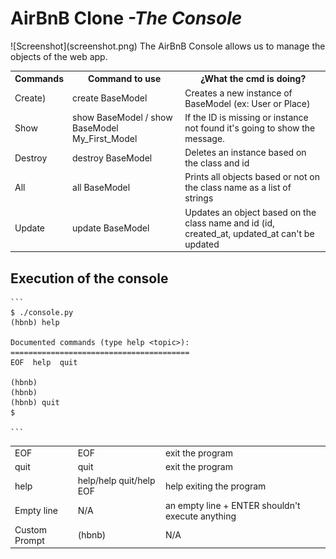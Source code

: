<h1>AirBnB Clone <em>-The Console</em></h1>
![Screenshot](screenshot.png)
The AirBnB Console allows us to manage the objects of the web app.
<html>
<body>

<table>
<tr>
<th>Commands</th>
<th>Command to use</th>
<th>¿What the cmd is doing?</th>
</tr>
<tr>
<td>Create)</td>
<td>create BaseModel</td>
<td>Creates a new instance of BaseModel (ex: User or Place)</td>
</tr>
<tr>
<td>Show</td>
<td>show BaseModel / show BaseModel My_First_Model</td>
<td>If the ID is missing or instance not found it's going to show the message.</td>
</tr>
<tr>
<td>Destroy</td>
<td>destroy BaseModel</td>
<td>Deletes an instance based on the class and id</td>
</tr>
<tr>
<td>All</td>
<td>all BaseModel</td>
<td>Prints all objects based or not on the class name as a list of strings</td>
</tr>
<tr>
<td>Update</td>
<td>update BaseModel</td>
<td>Updates an object based on the class name and id (id, created_at, updated_at can't be updated</td>
</tr>
<table>
<tr>
<td>EOF</td>
<td>EOF</td>
<td>exit the program</td>
</tr>
<tr>
<td>quit</td>
<td>quit</td>
<td>exit the program</td>
</tr>
<tr>
<td>help</td>
<td>help/help quit/help EOF</td>
<td>help exiting the program</td>
</tr>
<tr>
<tr>
<td>Empty line</td>
<td>N/A</td>
<td>an empty line + ENTER shouldn't execute anything</td>
</tr>
<td>Custom Prompt</td>
<td>(hbnb)</t>
<td>N/A</td>
</tr>

</body>
</html>

<h2>Execution of the console</h2>

````
```
$ ./console.py
(hbnb) help

Documented commands (type help <topic>):
========================================
EOF  help  quit

(hbnb) 
(hbnb) 
(hbnb) quit
$

```
````
